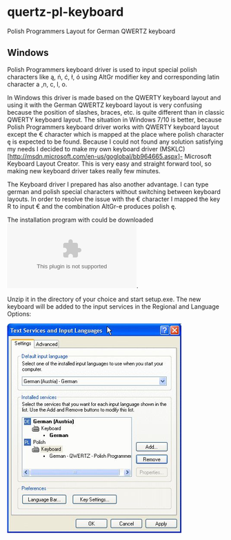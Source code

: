 # quertz-pl-keyboard
Polish Programmers Layout for German QWERTZ keyboard

## Windows

Polish Programmers keyboard driver is used to input special polish characters like ą, ń, ć, ł, ó using AltGr modifier key and corresponding latin character a ,n, c, l, o.

In Windows this driver is made based on the QWERTY keyboard layout and using it with the German QWERTZ keyboard layout is very confusing because the position of slashes, braces, etc. is quite different than in classic QWERTY keyboard layout.
The situation in Windows 7/10 is better, because Polish Programmers keyboard driver works with QWERTY keyboard layout except the € character which is mapped at the place where polish character ę is expected to be found.
Because I could not found any solution satisfying my needs I decided to make my own keyboard driver (MSKLC)[http://msdn.microsoft.com/en-us/goglobal/bb964665.aspx]- Microsoft Keyboard Layout Creator. This is very easy and straight forward tool, so making new keyboard driver takes really few minutes.

The Keyboard driver I prepared has also another advantage. I can type german and polish special characters without switching between keyboard layouts.
In order to resolve the issue with the € character I mapped the key R to input € and the combination AltGr-e produces polish ę.

The installation program with could be downloaded ![here](resources/querz_pl.zip).

Unzip it in the directory of your choice and start setup.exe. The new keyboard will be added to the input services in the Regional and Language Options:

![](resources/kbd.jpg)

